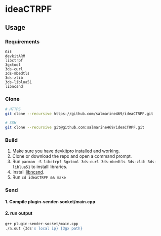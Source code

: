 # ideaCTRPF

## Usage

### Requirements

```
Git
devkitARM
libctrpf
3gxtool
3ds-curl
3ds-mbedtls
3ds-zlib
3ds-liblua51
libncsnd
```

### Clone

```bash
# HTTPS
git clone --recursive https://github.com/salmarine469/ideaCTRPF.git

# SSH
git clone --recursive git@github.com:salmarine469/ideaCTRPF.git
```

### Build

1. Make sure you have [devkitpro](https://devkitpro.org/wiki/Getting_Started) installed and working.
2. Clone or download the repo and open a command prompt.
3. Run `pacman -S libctrpf 3gxtool 3ds-curl 3ds-mbedtls 3ds-zlib 3ds-liblua51` to install libraries.
4. Install [libncsnd](https://github.com/PabloMK7/libncsnd).
5. Run `cd ideaCTRPF && make`

### Send

#### 1. Compile plugin-sender-socket/main.cpp

#### 2. run output

```bash
g++ plugin-sender-socket/main.cpp
./a.out {3ds's local ip} {3gx path}
```
